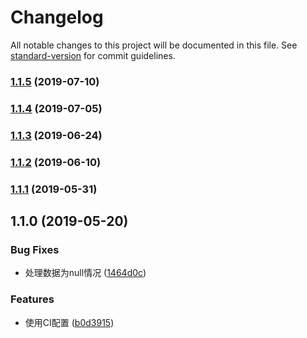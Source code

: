 # Changelog

All notable changes to this project will be documented in this file. See [standard-version](https://github.com/conventional-changelog/standard-version) for commit guidelines.

### [1.1.5](https://github.com/FEMessage/data-list/compare/v1.1.4...v1.1.5) (2019-07-10)



### [1.1.4](https://github.com/FEMessage/data-list/compare/v1.1.3...v1.1.4) (2019-07-05)



### [1.1.3](https://github.com/FEMessage/data-list/compare/v1.1.2...v1.1.3) (2019-06-24)



### [1.1.2](https://github.com/FEMessage/data-list/compare/v1.1.1...v1.1.2) (2019-06-10)



### [1.1.1](https://github.com/FEMessage/data-list/compare/v1.1.0...v1.1.1) (2019-05-31)



## 1.1.0 (2019-05-20)


### Bug Fixes

* 处理数据为null情况 ([1464d0c](https://github.com/FEMessage/data-list/commit/1464d0c))


### Features

* 使用CI配置  ([b0d3915](https://github.com/FEMessage/data-list/commit/b0d3915))
